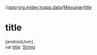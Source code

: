 //[app](../../../index.md)/[org.mjdev.tvapp.data](../index.md)/[Message](index.md)/[title](title.md)

# title

[androidJvm]\
val [title](title.md): [String](https://kotlinlang.org/api/latest/jvm/stdlib/kotlin/-string/index.html)
